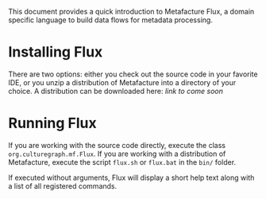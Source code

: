 This document provides a quick introduction to Metafacture Flux, a domain specific language to build data flows for metadata processing.

# Installing Flux

There are two options: either you check out the source code in your favorite IDE, or you unzip a distribution of Metafacture into a directory of your choice. A distribution can be downloaded here: _link to come soon_

# Running Flux

If you are working with the source code directly, execute the class `org.culturegraph.mf.Flux`. If you are working with a distribution of Metafacture, execute the script `flux.sh` or `flux.bat` in the `bin/` folder.

If executed without arguments, Flux will display a short help text along with a list of all registered commands. 

